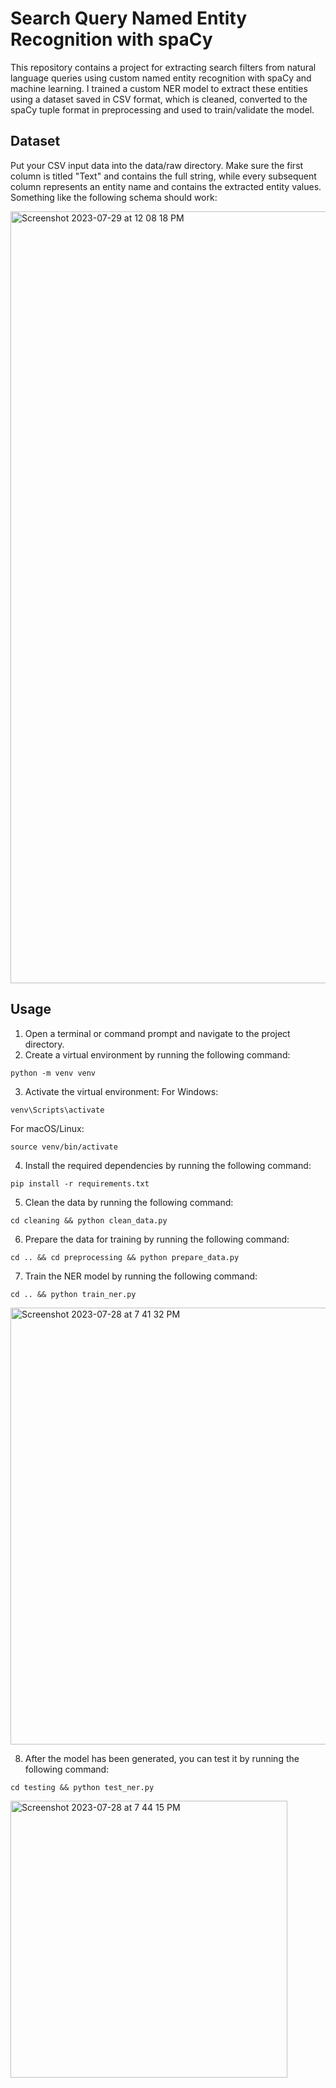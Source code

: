 # Search Query Named Entity Recognition with spaCy
This repository contains a project for extracting search filters from natural language queries using custom named entity recognition with spaCy and machine learning. I trained a custom NER model to extract these entities using a dataset saved in CSV format, which is cleaned, converted to the spaCy tuple format in preprocessing and used to train/validate the model.

## Dataset
Put your CSV input data into the data/raw directory. Make sure the first column is titled "Text" and contains the full string, while every subsequent column represents an entity name and contains the extracted entity values. Something like the following schema should work:

<img width="1235" alt="Screenshot 2023-07-29 at 12 08 18 PM" src="https://github.com/aidanbunch/Search-Query-Named-Entity-Recognition-with-spaCy/assets/44245721/8141efcf-06e2-4768-928c-16a321b48af1">

## Usage
1. Open a terminal or command prompt and navigate to the project directory.
2. Create a virtual environment by running the following command:
```
python -m venv venv
```
3. Activate the virtual environment:
For Windows:
```
venv\Scripts\activate
```
For macOS/Linux:
```
source venv/bin/activate
```
4. Install the required dependencies by running the following command:
```
pip install -r requirements.txt
```
5. Clean the data by running the following command:
```
cd cleaning && python clean_data.py
```
6. Prepare the data for training by running the following command:
```
cd .. && cd preprocessing && python prepare_data.py
```
7. Train the NER model by running the following command:
```
cd .. && python train_ner.py
```
<img width="699" alt="Screenshot 2023-07-28 at 7 41 32 PM" src="https://github.com/aidanbunch/Search-Query-Named-Entity-Recognition-with-spaCy/assets/44245721/b0a74339-8368-411a-ae3a-68d1e4366030">

8. After the model has been generated, you can test it by running the following command:
```
cd testing && python test_ner.py
```
<img width="443" alt="Screenshot 2023-07-28 at 7 44 15 PM" src="https://github.com/aidanbunch/Search-Query-Named-Entity-Recognition-with-spaCy/assets/44245721/8e68bc0e-9595-4614-ae13-7bca09a1375d">
